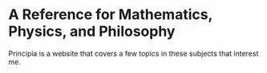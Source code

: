 # A Reference for Mathematics, Physics, and Philosophy

Principia is a website that covers a few topics in these subjects that interest me.

